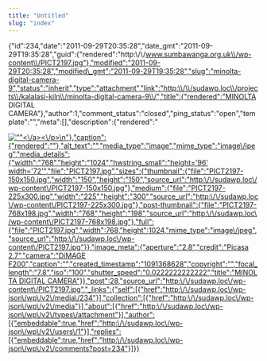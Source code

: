 ```yaml
---
title: "Untitled"
slug: "index"
---
```


{"id":234,"date":"2011-09-29T20:35:28","date\_gmt":"2011-09-29T19:35:28","guid":{"rendered":"http:\\/\\/www.sumbawanga.org.uk\\/wp-content\\/PICT2197.jpg"},"modified":"2011-09-29T20:35:28","modified\_gmt":"2011-09-29T19:35:28","slug":"minolta-digital-camera-9","status":"inherit","type":"attachment","link":"http:\\/\\/sudawp.loc\\/projects\\/kalalasi-kiln\\/minolta-digital-camera-9\\/","title":{"rendered":"MINOLTA DIGITAL CAMERA"},"author":1,"comment\_status":"closed","ping\_status":"open","template":"","meta":\[\],"description":{"rendered":"

[![\"\"](\"http:\/\/sudawp.loc\/wp-content\/PICT2197-225x300.jpg\")<\\/a><\\/p>\\n"},"caption":{"rendered":""},"alt\_text":"","media\_type":"image","mime\_type":"image\\/jpeg","media\_details":{"width":"768","height":"1024","hwstring\_small":"height='96' width='72'","file":"PICT2197.jpg","sizes":{"thumbnail":{"file":"PICT2197-150x150.jpg","width":"150","height":"150","source\_url":"http:\\/\\/sudawp.loc\\/wp-content\\/PICT2197-150x150.jpg"},"medium":{"file":"PICT2197-225x300.jpg","width":"225","height":"300","source\_url":"http:\\/\\/sudawp.loc\\/wp-content\\/PICT2197-225x300.jpg"},"post-thumbnail":{"file":"PICT2197-768x198.jpg","width":"768","height":"198","source\_url":"http:\\/\\/sudawp.loc\\/wp-content\\/PICT2197-768x198.jpg"},"full":{"file":"PICT2197.jpg","width":768,"height":1024,"mime\_type":"image\\/jpeg","source\_url":"http:\\/\\/sudawp.loc\\/wp-content\\/PICT2197.jpg"}},"image\_meta":{"aperture":"2.8","credit":"Picasa 2.7","camera":"DiMAGE F200","caption":"","created\_timestamp":"1091368628","copyright":"","focal\_length":"7.8","iso":"100","shutter\_speed":"0.0222222222222","title":"MINOLTA DIGITAL CAMERA"}},"post":28,"source\_url":"http:\\/\\/sudawp.loc\\/wp-content\\/PICT2197.jpg","\_links":{"self":\[{"href":"http:\\/\\/sudawp.loc\\/wp-json\\/wp\\/v2\\/media\\/234"}\],"collection":\[{"href":"http:\\/\\/sudawp.loc\\/wp-json\\/wp\\/v2\\/media"}\],"about":\[{"href":"http:\\/\\/sudawp.loc\\/wp-json\\/wp\\/v2\\/types\\/attachment"}\],"author":\[{"embeddable":true,"href":"http:\\/\\/sudawp.loc\\/wp-json\\/wp\\/v2\\/users\\/1"}\],"replies":\[{"embeddable":true,"href":"http:\\/\\/sudawp.loc\\/wp-json\\/wp\\/v2\\/comments?post=234"}\]}}](http:\/\/sudawp.loc\/wp-content\/PICT2197.jpg)